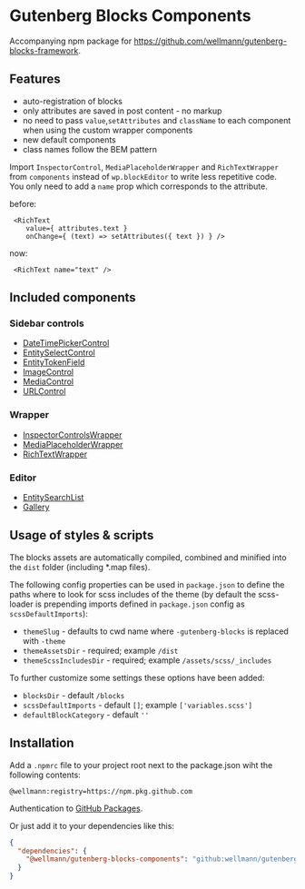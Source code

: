 # Gutenberg Blocks Components

Accompanying npm package for https://github.com/wellmann/gutenberg-blocks-framework.

## Features

* auto-registration of blocks
*  only attributes are saved in post content - no markup
* no need to pass `value`,`setAttributes` and `className` to each component when using the custom wrapper components
* new default components
* class names follow the BEM pattern

Import `InspectorControl`, `MediaPlaceholderWrapper` and `RichTextWrapper` from `components` instead of `wp.blockEditor` to write less repetitive code.  
You only need to add a `name` prop which corresponds to the attribute.

before:
```
 <RichText
    value={ attributes.text }
    onChange={ (text) => setAttributes({ text }) } />
```
now:
```
 <RichText name="text" />
```

## Included components

### Sidebar controls

* [DateTimePickerControl](src/components/Control/DateTimePickerControl.js)
* [EntitySelectControl](src/components/Control/EntitySelectControl.js)
* [EntityTokenField](src/components/Control/EntityTokenField.js)
* [ImageControl](src/components/Control/ImageControl.js)
* [MediaControl](src/components/Control/MediaControl.js)
* [URLControl](src/components/Control/URLControl.js)


### Wrapper

* [InspectorControlsWrapper](src/components/Control/InspectorControlsWrapper.js)
* [MediaPlaceholderWrapper](src/components/Control/MediaPlaceholderWrapper.js)
* [RichTextWrapper](src/components/Control/RichTextWrapper.js)


### Editor

* [EntitySearchList](src/components/Control/EntitySearchList.js)
* [Gallery](src/components/Control/Gallery.js)


## Usage of styles & scripts

The blocks assets are automatically compiled, combined and minified into the `dist` folder (including *.map files).  

The following config properties can be used in `package.json` to define the paths where to look for scss includes of the theme (by default the scss-loader is prepending imports defined in `package.json` config as `scssDefaultImports`):
* `themeSlug` - defaults to cwd name where `-gutenberg-blocks` is replaced with `-theme`
* `themeAssetsDir` - required; example `/dist`
* `themeScssIncludesDir` - required; example `/assets/scss/_includes`

To further customize some settings these options have been added:
* `blocksDir` - default `/blocks`
* `scssDefaultImports` - default `[]`; example `['variables.scss']`
* `defaultBlockCategory` - default `''`

## Installation

Add a `.npmrc` file to your project root next to the package.json wiht the following contents:
```
@wellmann:registry=https://npm.pkg.github.com
```
Authentication to [GitHub Packages](https://docs.github.com/en/packages/working-with-a-github-packages-registry/working-with-the-npm-registry#authenticating-to-github-packages).

Or just add it to your dependencies like this:
```json
{
  "dependencies": {
    "@wellmann/gutenberg-blocks-components": "github:wellmann/gutenberg-blocks-components#v2.0.0"
  }
}
```